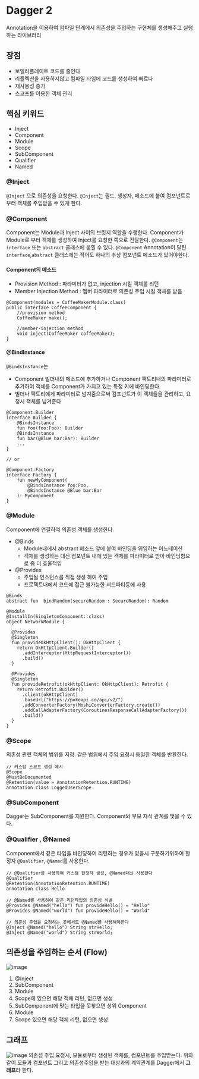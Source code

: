 # Dagger 2
Annotation을 이용하여 컴파일 단계에서 의존성을 주입하는 구현체를 생성해주고 실행하는 라이브러리
 
## 장점
- 보일러플레이트 코드를 줄인다
- 리플렉션을 사용하지않고 컴파일 타임에 코드를 생성하여 빠르다
- 재사용성 증가
- 스코프를 이용한 객체 관리


## 핵심 키워드
- Inject
- Component
- Module
- Scope
- SubComponent
- Qualifier
- Named

### @Inject
`@Inject` 으로 의존성을 요청한다.
`@Inject`는 필드. 생성자, 메소드에 붙여 컴포넌트로부터 객체를 주입받을 수 있게 한다.


### @Component
Component는 Module과 Inject 사이의 브릿지 역할을 수행한다.
Component가 Module로 부터 객체를 생성하여 Inject를 요청한 쪽으로 전달한다.
`@Component`는 `interface` 또는 `abstract` 클래스에 붙힐 수 있다.
`@Component` Annotation이 달린 `interface`,`abstract` 클래스에는 적어도 하나의 추상 컴포넌트 메소드가 있어야한다.

#### Component의 메소드
- Provision Method : 파라미터가 없고, injection 시킬 객체를 리턴
- Member Injection Method : 멤버 파라미터로 의존성 주입 시킬 객체를 받음
```
@Component(modules = CoffeeMakerModule.class)
public interface CoffeeComponent {
    //provision method
    CoffeeMaker make();
​
    //member-injection method
    void inject(CoffeeMaker coffeeMaker);
}
```

#### @BindInstance
`@BindsInstance`는 
- Component 빌더내의 메소드에 추가하거나 Component 팩토리내의 파라미터로 추가하여 객체를 Component가 가지고 있는 특정 키에 바인딩한다.
- 빌더나 팩토리에게 파라미터로 넘겨줌으로써 컴포넌트가 이 객체들을 관리하고, 요청시 객체를 넘겨준다
```
@Component.Builder
interface Builder {
    @BindsInstance  
    fun foo(foo:Foo): Builder
    @BindsInstance
    fun bar(@Blue bar:Bar): Builder
    ...
}

// or

@Component.Factory
interface Factory {
    fun newMyComponent(
        @BindsInstance foo:Foo,
        @BindsInstance @Blue bar:Bar
    ): MyComponent
}
```

### @Module
Component에 연결하여 의존성 객체를 생성한다.
- @Binds
    - Module내에서 abstract 메소드 앞에 붙여 바인딩을 위임하는 어노테이션
    - 객체를 생성하는 대신 컴포넌트 내에 있는 객체를 파라미터로 받아 바인딩함으로 좀 더 효울적임
- @Provides
    - 주입될 인스턴스를 직접 생성 하여 주입
    - 프로젝트내에서 코드에 접근 불가능한 서드파티등에 사용
```
@Binds 
abstract fun  bindRandom(secureRandom : SecureRandom): Random
```
```
@Module
@InstallIn(SingletonComponent::class)
object NetworkModule {

  @Provides
  @Singleton
  fun provideOkHttpClient(): OkHttpClient {
    return OkHttpClient.Builder()
      .addInterceptor(HttpRequestInterceptor())
      .build()
  }

  @Provides
  @Singleton
  fun provideRetrofit(okHttpClient: OkHttpClient): Retrofit {
    return Retrofit.Builder()
      .client(okHttpClient)
      .baseUrl("https://pokeapi.co/api/v2/")
      .addConverterFactory(MoshiConverterFactory.create())
      .addCallAdapterFactory(CoroutinesResponseCallAdapterFactory())
      .build()
  }
}
```

### @Scope
의존성 관련 객체의 범위를 지정. 
같은 범위에서 주입 요청시 동일한 객체를 반환한다.
```
// 커스텀 스코프 생성 에시
@Scope
@MustBeDocumented
@Retention(value = AnnotationRetention.RUNTIME)
annotation class LoggedUserScope
```

### @SubComponent
Dagger는 SubComponent를 지원한다.
Component와 부모 자식 관계를 맺을 수 있다.

### @Qualifier , @Named
 Component에서 같은 타입을 바인딩하여 리턴하는 경우가 있을시 구분하기위하여 한정자 `@Qualifier`, `@Named`를 사용한다.

 ```
 // @Qualifier를 사용하여 커스텀 한정자 생성, @Named대신 사용한다
 @Qualifier
 @Retention(AnnotationRetention.RUNTIME)
 annotation class Hello
 ```
 ```
 // @Named를 사용하여 같은 리턴타입의 의존성 식별
 @Provides @Named("hello") fun provideHello() = "Hello"
 @Provides @Named("world") fun provideHello() = "World"

 // 의존성 주입을 요청하는 곳에서도 @Named를 사용해야한다
 @Inject @Named("hello") String strHello;
@Inject @Named("world") String strWorld;
 ```


## 의존성을 주입하는 순서 (Flow)
![image](https://user-images.githubusercontent.com/39984656/107518083-f2385300-6bf1-11eb-8041-15ba7ca1dc43.png)

1. @Inject
2. SubComponent
3. Module
4. Scope에 있으면 해당 객체 리턴, 없으면 생성
5. SubComponent에 맞는 타입을 못찾으면 상위 Component
6. Module
7. Scope 있으면 해당 객체 리턴, 없으면 생성



## 그래프
![image](https://user-images.githubusercontent.com/39984656/107519253-632c3a80-6bf3-11eb-89c4-db75f2e4e971.png)
의존성 주입 요청시, 모듈로부터 생성된 객체를, 컴포넌트를 주입받는다.
위와 같이 모듈과 컴포넌트 그리고 의존성주입을 받는 대상과의 계약관계를 Dagger에서 **그래프**라 한다.